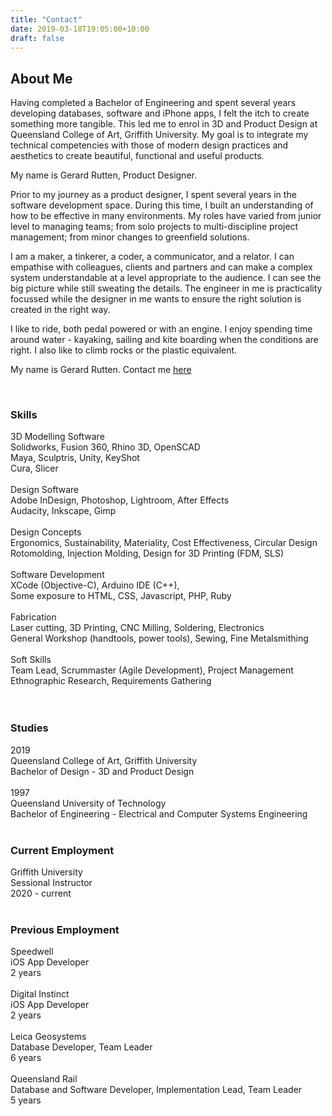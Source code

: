 ```yaml
---
title: "Contact"
date: 2019-03-18T19:05:00+10:00
draft: false
---
```


## About Me

Having completed a Bachelor of Engineering and spent several years developing databases, software and iPhone apps, I felt the itch to create something more tangible.  This led me to enrol in 3D and Product Design at Queensland College of Art, Griffith University.  My goal is to integrate my technical competencies with those of modern design practices and aesthetics to create beautiful, functional and useful products.

My name is Gerard Rutten, Product Designer.

Prior to my journey as a product designer, I spent several years in the software development space.  During this time, I built an understanding of how to be effective in many environments.  My roles have varied from junior level to managing teams; from solo projects to multi-discipline project management; from minor changes to greenfield solutions. 

I am a maker, a tinkerer, a coder, a communicator, and a relator.  I can empathise with colleagues, clients and partners and can make a complex system understandable at a level appropriate to the audience.  I can see the big picture while still sweating the details.  The engineer in me is practicality focussed while the designer in me wants to ensure the right solution is created in the right way.

I like to ride, both pedal powered or with an engine.  I enjoy spending time around water - kayaking, sailing and kite boarding when the conditions are right.  I also like to climb rocks or the plastic equivalent.

My name is Gerard Rutten.  Contact me [here](/contact/contact)

<br>

### Skills
<div class="row">
    <div class="4u 12u$(medium)">
        3D Modelling Software
    </div>
    <div class="8u 12u$(medium)">
        Solidworks, Fusion 360, Rhino 3D, OpenSCAD </br>
        Maya, Sculptris, Unity, KeyShot </br>
        Cura, Slicer </br>
    </div>
</div>
<div class="row">
    </br>
</div>
<div class="row">
    <div class="4u 12u$(medium)">
        Design Software
    </div>
    <div class="8u 12u$(medium)">
        Adobe InDesign, Photoshop, Lightroom, After Effects </br>
        Audacity, Inkscape, Gimp
    </div>
</div>
<div class="row">
    </br>
</div>
<div class="row">
    <div class="4u 12u$(medium)">
        Design Concepts
    </div>
    <div class="8u 12u$(medium)">
        Ergonomics, Sustainability, Materiality, Cost Effectiveness, Circular Design </br>
        Rotomolding, Injection Molding, Design for 3D Printing (FDM, SLS)
    </div>
</div>
<div class="row">
    </br>
</div>
<div class="row">
    <div class="4u 12u$(medium)">
        Software Development
    </div>
    <div class="8u 12u$(medium)">
        XCode (Objective-C), Arduino IDE (C++), </br>
        Some exposure to HTML, CSS, Javascript, PHP, Ruby 
    </div>
</div>
<div class="row">
    </br>
</div>
<div class="row">
    <div class="4u 12u$(medium)">
        Fabrication
    </div>
    <div class="8u 12u$(medium)">
        Laser cutting, 3D Printing, CNC Milling, Soldering, Electronics </br>
        General Workshop (handtools, power tools), Sewing, Fine Metalsmithing
    </div>
</div>
<div class="row">
    </br>
</div>
<div class="row">
    <div class="4u 12u$(medium)">
        Soft Skills
    </div>
    <div class="8u 12u$(medium)">
        Team Lead, Scrummaster (Agile Development), Project Management </br>
        Ethnographic Research, Requirements Gathering
    </div>
</div>
<div class="row">
    </br>
</div>

</br>

### Studies
<div class="row">
    <div class="4u 12u$(medium)">
        2019
    </div>
    <div class="8u 12u$(medium)">
        Queensland College of Art, Griffith University </br>
        Bachelor of Design - 3D and Product Design
    </div>
</div>
<div class="row">
    </br>
</div>
<div class="row">
    <div class="4u 12u$(medium)">
        1997
    </div>
    <div class="8u 12u$(medium)">
        Queensland University of Technology </br>
        Bachelor of Engineering - Electrical and Computer Systems Engineering
    </div>
</div>

</br>

### Current Employment
<div class="row">
    <div class="4u 12u$(medium)">
        Griffith University
    </div>
    <div class="8u 12u$(medium)">
        Sessional Instructor </br>
        2020 - current
    </div>
</div>

</br>

### Previous Employment
<div class="row">
    <div class="4u 12u$(medium)">
        Speedwell
    </div>
    <div class="8u 12u$(medium)">
        iOS App Developer </br>
        2 years
    </div>
</div>
<div class="row">
    </br>
</div>
<div class="row">
    <div class="4u 12u$(medium)">
        Digital Instinct
    </div>
    <div class="8u 12u$(medium)">
        iOS App Developer </br>
        2 years
    </div>
</div>
<div class="row">
    </br>
</div>
<div class="row">
    <div class="4u 12u$(medium)">
        Leica Geosystems
    </div>
    <div class="8u 12u$(medium)">
        Database Developer, Team Leader </br>
        6 years
    </div>
</div>
<div class="row">
    </br>
</div>
<div class="row">
    <div class="4u 12u$(medium)">
        Queensland Rail
    </div>
    <div class="4u 12u$(medium)">
        Database and Software Developer, Implementation Lead, Team Leader </br>
        5 years
    </div>
</div>

